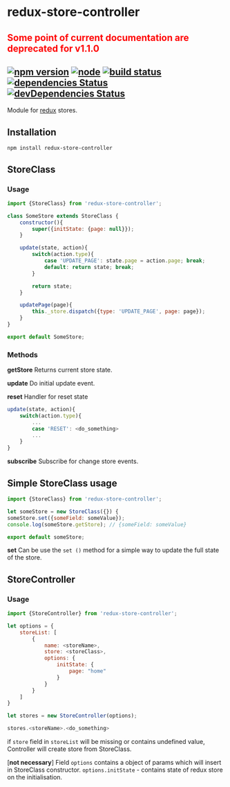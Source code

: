 # redux-store-controller 

<span style="color:red">Some point of current documentation are deprecated for v1.1.0</span>
---
[![npm version](https://img.shields.io/npm/v/redux-store-controller.svg)](https://www.npmjs.com/package/redux-store-controller)
[![node](https://img.shields.io/node/v/gh-badges.svg)](https://github.com/mordenius/redux-store-controller)
[![build status](https://travis-ci.org/mordenius/redux-store-controller.svg?branch=master)](https://travis-ci.org/mordenius/redux-store-controller)
[![dependencies Status](https://david-dm.org/mordenius/redux-store-controller/status.svg)](https://david-dm.org/mordenius/redux-store-controller)
[![devDependencies Status](https://david-dm.org/mordenius/redux-store-controller/dev-status.svg)](https://david-dm.org/javiercf/redux-store-controller?type=dev)
---

Module for [redux](https://www.npmjs.com/package/redux) stores.

## Installation

```
npm install redux-store-controller
```

## StoreClass
### Usage

```javascript
import {StoreClass} from 'redux-store-controller';

class SomeStore extends StoreClass {
	constructor(){
		super({initState: {page: null}});
	}

	update(state, action){
		switch(action.type){
			case 'UPDATE_PAGE': state.page = action.page; break;
			default: return state; break;
		}

		return state;
	}

	updatePage(page){
		this._store.dispatch({type: 'UPDATE_PAGE', page: page});
	}
}

export default SomeStore;
```

### Methods
**getStore**
Returns current store state.

**update**
Do initial update event.

**reset**
Handler for reset state

```javascript
update(state, action){
    switch(action.type){
        ...
        case 'RESET': <do_something>
        ...
    }
}
```
**subscribe**
Subscribe for change store events.


## Simple StoreClass usage

```javascript
import {StoreClass} from 'redux-store-controller';

let someStore = new StoreClass({}) {
someStore.set({someField: someValue});
console.log(someStore.getStore); // {someField: someValue}

export default someStore;
```

**set**
Can be use the ```set ()``` method for a simple way to update the full state of the store.

## StoreController
### Usage
```javascript
import {StoreController} from 'redux-store-controller';

let options = {
    storeList: [
        {
            name: <storeName>,
            store: <storeClass>,
            options: {
            	initState: {
            		page: "home"
            	}
            }
        }
    ]
}

let stores = new StoreController(options);

stores.<storeName>.<do_something>
```

if ```store``` field in ```storeList``` will be missing or contains undefined value, Controller will create store from StoreClass.

[__not necessary__] Field ```options``` contains a object of params which will insert in StoreClass constructor.
```options.initState``` - contains state of redux store on the initialisation.